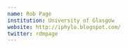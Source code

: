 ```yaml
---
name: Rob Page
institution: University of Glasgow
website: http://iphylo.blogspot.com/
twitter: rdmpage
---
```

